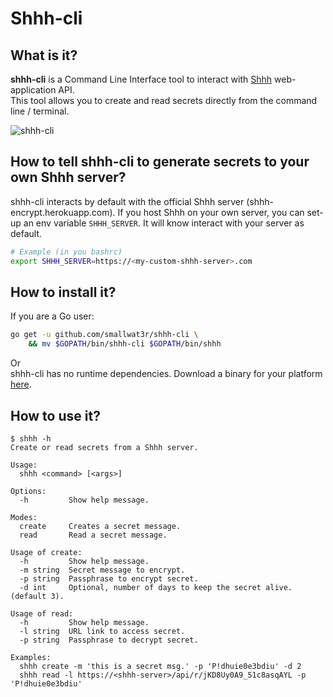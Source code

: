 # Shhh-cli  

## What is it?  

**shhh-cli** is a Command Line Interface tool to interact with 
[Shhh](https://github.com/smallwat3r) web-application API.  
This tool allows you to create and read secrets directly from the 
command line / terminal.  

![shhh-cli](https://i.imgur.com/rym9zbi.gif)  

## How to tell shhh-cli to generate secrets to your own Shhh server?  

shhh-cli interacts by default with the official Shhh server 
(shhh-encrypt.herokuapp.com). If you host Shhh on your own server, 
you can set-up an env variable `SHHH_SERVER`. It will know interact 
with your server as default.  

```sh
# Example (in you bashrc)
export SHHH_SERVER=https://<my-custom-shhh-server>.com
```

## How to install it?  

If you are a Go user:
```sh
go get -u github.com/smallwat3r/shhh-cli \
    && mv $GOPATH/bin/shhh-cli $GOPATH/bin/shhh
```

Or   
shhh-cli has no runtime dependencies. Download a binary for 
your platform [here](https://github.com/smallwat3r/shhh-cli/releases).

## How to use it?  

```console
$ shhh -h
Create or read secrets from a Shhh server.

Usage:
  shhh <command> [<args>]

Options:
  -h         Show help message.

Modes:
  create     Creates a secret message.
  read       Read a secret message.

Usage of create:
  -h         Show help message.
  -m string  Secret message to encrypt.
  -p string  Passphrase to encrypt secret.
  -d int     Optional, number of days to keep the secret alive. (default 3).

Usage of read:
  -h         Show help message.
  -l string  URL link to access secret.
  -p string  Passphrase to decrypt secret.

Examples:
  shhh create -m 'this is a secret msg.' -p 'P!dhuie0e3bdiu' -d 2
  shhh read -l https://<shhh-server>/api/r/jKD8Uy0A9_51c8asqAYL -p 'P!dhuie0e3bdiu'
```
